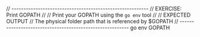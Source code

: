 // ---------------------------------------------------------
// EXERCISE: Print GOPATH
//
//  Print your GOPATH using the `go env` tool
//
// EXPECTED OUTPUT
//  The physical folder path that is referenced by $GOPATH
// ---------------------------------------------------------
go env GOPATH
